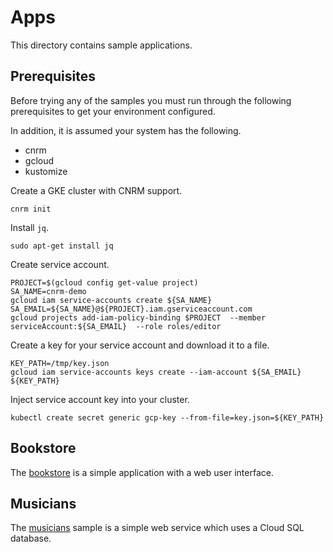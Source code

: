 # Apps

This directory contains sample applications.

## Prerequisites

Before trying any of the samples you must run through the following prerequisites to get your environment configured.

In addition, it is assumed your system has the following.
* cnrm
* gcloud
* kustomize


Create a GKE cluster with CNRM support.

```
cnrm init
```

Install `jq`.

```
sudo apt-get install jq
```

Create service account.

```
PROJECT=$(gcloud config get-value project)
SA_NAME=cnrm-demo
gcloud iam service-accounts create ${SA_NAME}
SA_EMAIL=${SA_NAME}@${PROJECT}.iam.gserviceaccount.com
gcloud projects add-iam-policy-binding $PROJECT  --member serviceAccount:${SA_EMAIL}  --role roles/editor
```

Create a key for your service account and download it to a file.

```
KEY_PATH=/tmp/key.json
gcloud iam service-accounts keys create --iam-account ${SA_EMAIL} ${KEY_PATH}
```

Inject service account key into your cluster.

```
kubectl create secret generic gcp-key --from-file=key.json=${KEY_PATH}
```

## Bookstore

The [bookstore](bookstore) is a simple application with a web user interface.

## Musicians

The [musicians](musicians) sample is a simple web service which uses a Cloud SQL database.